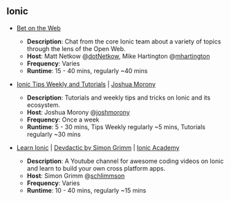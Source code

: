 ## Ionic

-   [Bet on the Web](https://betontheweb.ionicframework.com/)
    
    -   **Description**: Chat from the core Ionic team about a variety of topics through the lens of the Open Web.
    -   **Host**: Matt Netkow @[dotNetkow](https://twitter.com/dotNetkow), Mike Hartington @[mhartington](https://twitter.com/mhartington)
    -   **Frequency**: Varies
    -   **Runtime**: 15 - 40 mins, regularly ~40 mins
-   [Ionic Tips Weekly and Tutorials](https://www.youtube.com/user/LittlejTFS) | [Joshua Morony](https://www.joshmorony.com/)
    
    -   **Description**: Tutorials and weekly tips and tricks on Ionic and its ecosystem.
    -   **Host**: Joshua Morony @[joshmorony](https://twitter.com/joshuamorony)
    -   **Frequency**: Once a week
    -   **Runtime**: 5 - 30 mins, Tips Weekly regularly ~5 mins, Tutorials regularly ~30 mins
-   [Learn Ionic](https://www.youtube.com/user/saimon1924) | [Devdactic by Simon Grimm](https://devdactic.com/) | [Ionic Academy](https://ionicacademy.com/)
    
    -   **Description**: A Youtube channel for awesome coding videos on Ionic and learn to build your own cross platform apps.
    -   **Host**: Simon Grimm @[schlimmson](https://twitter.com/schlimmson)
    -   **Frequency**: Varies
    -   **Runtime**: 10 - 40 mins, regularly ~15 mins